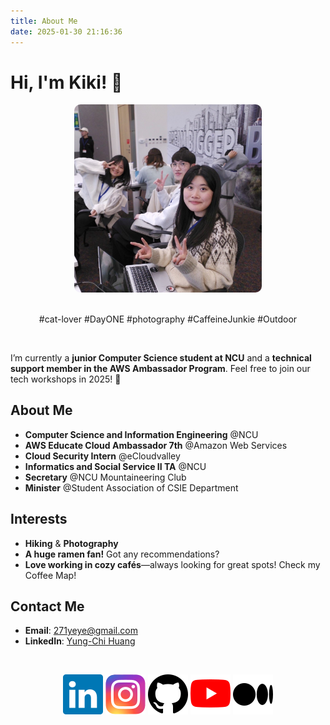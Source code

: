 ```yaml
---
title: About Me
date: 2025-01-30 21:16:36
---
```

# Hi, I'm Kiki! 👋

<center>
    <img src="/images/self1.jpeg" width="300" style="border-radius: 10px;">
</center>

<br/>

<div style="text-align: center;">

<p> #cat-lover #DayONE #photography #CaffeineJunkie #Outdoor<p/>

</div>

<br/>


I’m currently a **junior Computer Science student at NCU** and a **technical support member in the AWS Ambassador Program**. Feel free to join our tech workshops in 2025! 🚀  

## About Me
- **Computer Science and Information Engineering** @NCU  
- **AWS Educate Cloud Ambassador 7th** @Amazon Web Services 
- **Cloud Security Intern** @eCloudvalley  
- **Informatics and Social Service II TA** @NCU  
- **Secretary** @NCU Mountaineering Club  
- **Minister** @Student Association of CSIE Department  


## Interests
- **Hiking** & **Photography**  
- **A huge ramen fan!** Got any recommendations?  
- **Love working in cozy cafés**—always looking for great spots! Check my Coffee Map!

## Contact Me
- **Email**: [271yeye@gmail.com](mailto:271yeye@gmail.com)  
- **LinkedIn**: [Yung-Chi Huang](https://www.linkedin.com/in/yung-chi-huang/)  



<br/>


<div style="text-align: center;">

[![LinkedIn](images/linkedin.svg)](https://www.linkedin.com/in/yung-chi-huang/) [![Ins](images/instagram.svg)](https://www.instagram.com/photokii_/) [![github](images/github.svg)](https://github.com/ki225) [![Youtube](images/youtube.svg)](https://youtu.be/Ku_RJBdrjYo?si=ALwhYMmxk2UH1UMi) [![medium](images/medium.svg)](https://medium.com/@271yeye)

</div>

